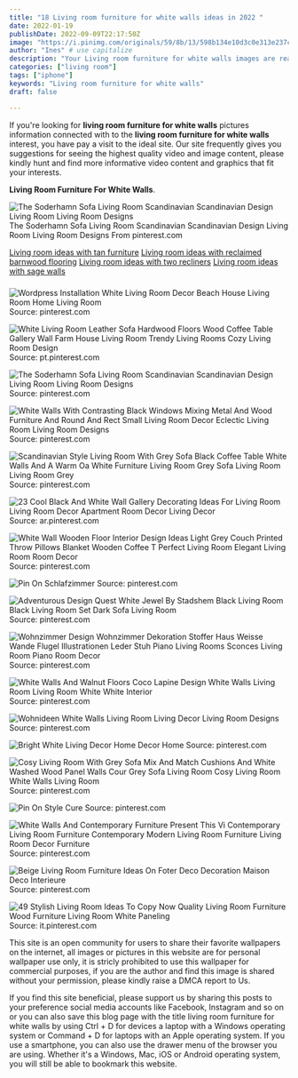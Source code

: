 ```yaml
---
title: "18 Living room furniture for white walls ideas in 2022 "
date: 2022-01-19
publishDate: 2022-09-09T22:17:50Z
image: "https://i.pinimg.com/originals/59/8b/13/598b134e10d3c0e313e237c733c68f75.jpg"
author: "Ines" # use capitalize
description: "Your Living room furniture for white walls images are ready. Living room furniture for white walls are a topic that is being searched for and liked by netizens today. You can Get the Living room furniture for white walls files here. Find and Download all royalty-free vectors."
categories: ["living room"]
tags: ["iphone"]
keywords: "Living room furniture for white walls"
draft: false

---
```


If you're looking for **living room furniture for white walls** pictures information connected with to the **living room furniture for white walls** interest, you have pay a visit to the ideal  site.  Our site frequently  gives you  suggestions  for seeing  the highest  quality video and image  content, please kindly hunt and find more informative video content and graphics  that fit your interests.

**Living Room Furniture For White Walls**. 

![The Soderhamn Sofa Living Room Scandinavian Scandinavian Design Living Room Living Room Designs](https://i.pinimg.com/564x/cb/46/5f/cb465f69a74c0bc10d9bcddd8672b11d--extra-bedroom-living-spaces.jpg "The Soderhamn Sofa Living Room Scandinavian Scandinavian Design Living Room Living Room Designs")
The Soderhamn Sofa Living Room Scandinavian Scandinavian Design Living Room Living Room Designs From pinterest.com

[Living room ideas with tan furniture](/living-room-ideas-with-tan-furniture/)
[Living room ideas with reclaimed barnwood flooring](/living-room-ideas-with-reclaimed-barnwood-flooring/)
[Living room ideas with two recliners](/living-room-ideas-with-two-recliners/)
[Living room ideas with sage walls](/living-room-ideas-with-sage-walls/)



### 

 


![Wordpress Installation White Living Room Decor Beach House Living Room Home Living Room](https://i.pinimg.com/736x/38/86/ef/3886ef3530c0544a7a78585e57fcc2e2--neutral-living-rooms-transitional-living-rooms.jpg "Wordpress Installation White Living Room Decor Beach House Living Room Home Living Room")
Source: pinterest.com

 

![White Living Room Leather Sofa Hardwood Floors Wood Coffee Table Gallery Wall Farm House Living Room Trendy Living Rooms Cozy Living Room Design](https://i.pinimg.com/originals/38/15/d4/3815d47944436b13ff57d10279695f8c.jpg "White Living Room Leather Sofa Hardwood Floors Wood Coffee Table Gallery Wall Farm House Living Room Trendy Living Rooms Cozy Living Room Design")
Source: pt.pinterest.com

 

![The Soderhamn Sofa Living Room Scandinavian Scandinavian Design Living Room Living Room Designs](https://i.pinimg.com/564x/cb/46/5f/cb465f69a74c0bc10d9bcddd8672b11d--extra-bedroom-living-spaces.jpg "The Soderhamn Sofa Living Room Scandinavian Scandinavian Design Living Room Living Room Designs")
Source: pinterest.com

 

![White Walls With Contrasting Black Windows Mixing Metal And Wood Furniture And Round And Rect Small Living Room Decor Eclectic Living Room Living Room Designs](https://i.pinimg.com/736x/3c/3d/c3/3c3dc3f6bb8937c3810ef5f47122ac82.jpg "White Walls With Contrasting Black Windows Mixing Metal And Wood Furniture And Round And Rect Small Living Room Decor Eclectic Living Room Living Room Designs")
Source: pinterest.com

 

![Scandinavian Style Living Room With Grey Sofa Black Coffee Table White Walls And A Warm Oa White Furniture Living Room Grey Sofa Living Room Living Room Grey](https://i.pinimg.com/originals/7d/ca/4d/7dca4d80ce7e2f924855fe008f4a63d7.jpg "Scandinavian Style Living Room With Grey Sofa Black Coffee Table White Walls And A Warm Oa White Furniture Living Room Grey Sofa Living Room Living Room Grey")
Source: pinterest.com

 

![23 Cool Black And White Wall Gallery Decorating Ideas For Living Room Living Room Decor Apartment Room Decor Living Decor](https://i.pinimg.com/originals/fd/fc/d5/fdfcd52aa04b41e856b7a967938ac94f.jpg "23 Cool Black And White Wall Gallery Decorating Ideas For Living Room Living Room Decor Apartment Room Decor Living Decor")
Source: ar.pinterest.com

 

![White Wall Wooden Floor Interior Design Ideas Light Grey Couch Printed Throw Pillows Blanket Wooden Coffee T Perfect Living Room Elegant Living Room Room Decor](https://i.pinimg.com/736x/ca/c2/10/cac210580433d5c50b690b47aa727178.jpg "White Wall Wooden Floor Interior Design Ideas Light Grey Couch Printed Throw Pillows Blanket Wooden Coffee T Perfect Living Room Elegant Living Room Room Decor")
Source: pinterest.com

 

![Pin On Schlafzimmer](https://i.pinimg.com/originals/0a/62/62/0a6262943c25cb0d3a1029e3eba4f28e.jpg "Pin On Schlafzimmer")
Source: pinterest.com

 

![Adventurous Design Quest White Jewel By Stadshem Black Living Room Black Living Room Set Dark Sofa Living Room](https://i.pinimg.com/originals/96/62/63/96626307234f9297ca35ea93868f40cf.jpg "Adventurous Design Quest White Jewel By Stadshem Black Living Room Black Living Room Set Dark Sofa Living Room")
Source: pinterest.com

 

![Wohnzimmer Design Wohnzimmer Dekoration Stoffer Haus Weisse Wande Flugel Illustrationen Leder Stuh Piano Living Rooms Sconces Living Room Piano Room Decor](https://i.pinimg.com/originals/bc/7e/60/bc7e606df75880cafc9646c4ed85377e.jpg "Wohnzimmer Design Wohnzimmer Dekoration Stoffer Haus Weisse Wande Flugel Illustrationen Leder Stuh Piano Living Rooms Sconces Living Room Piano Room Decor")
Source: pinterest.com

 

![White Walls And Walnut Floors Coco Lapine Design White Walls Living Room Living Room White White Interior](https://i.pinimg.com/736x/2a/d7/f7/2ad7f7880cb7ca45320fe6681c20ee77--classical-interior-classic-home.jpg "White Walls And Walnut Floors Coco Lapine Design White Walls Living Room Living Room White White Interior")
Source: pinterest.com

 

![Wohnideen White Walls Living Room Living Decor Living Room Designs](https://i.pinimg.com/736x/4d/97/19/4d9719bded432b383670f01452dd3e1a.jpg "Wohnideen White Walls Living Room Living Decor Living Room Designs")
Source: pinterest.com

 

![Bright White Living Decor Home Decor Home](https://i.pinimg.com/originals/e3/e7/32/e3e732cec5a8f377365c412dccce058b.jpg "Bright White Living Decor Home Decor Home")
Source: pinterest.com

 

![Cosy Living Room With Grey Sofa Mix And Match Cushions And White Washed Wood Panel Walls Cour Grey Sofa Living Room Cosy Living Room White Walls Living Room](https://i.pinimg.com/originals/55/ff/77/55ff778edb2d29c8fcdc9cc68e23cb17.jpg "Cosy Living Room With Grey Sofa Mix And Match Cushions And White Washed Wood Panel Walls Cour Grey Sofa Living Room Cosy Living Room White Walls Living Room")
Source: pinterest.com

 

![Pin On Style Cure](https://i.pinimg.com/originals/4f/16/8f/4f168f16c64a6abfde7472b172ae07e0.jpg "Pin On Style Cure")
Source: pinterest.com

 

![White Walls And Contemporary Furniture Present This Vi Contemporary Living Room Furniture Contemporary Modern Living Room Furniture Living Room Decor Furniture](https://i.pinimg.com/originals/c6/60/76/c6607625b3fe455bc307cf49867cbf6c.jpg "White Walls And Contemporary Furniture Present This Vi Contemporary Living Room Furniture Contemporary Modern Living Room Furniture Living Room Decor Furniture")
Source: pinterest.com

 

![Beige Living Room Furniture Ideas On Foter Deco Decoration Maison Deco Interieure](https://i.pinimg.com/originals/6e/bb/83/6ebb83fb9802157d63ac294d96befcb2.jpg "Beige Living Room Furniture Ideas On Foter Deco Decoration Maison Deco Interieure")
Source: pinterest.com

 

![49 Stylish Living Room Ideas To Copy Now Quality Living Room Furniture Wood Furniture Living Room White Paneling](https://i.pinimg.com/originals/59/8b/13/598b134e10d3c0e313e237c733c68f75.jpg "49 Stylish Living Room Ideas To Copy Now Quality Living Room Furniture Wood Furniture Living Room White Paneling")
Source: it.pinterest.com

 

This site is an open community for users to share their favorite wallpapers on the internet, all images or pictures in this website are for personal wallpaper use only, it is stricly prohibited to use this wallpaper for commercial purposes, if you are the author and find this image is shared without your permission, please kindly raise a DMCA report to Us.

If you find this site beneficial, please support us by sharing this posts to your preference social media accounts like Facebook, Instagram and so on or you can also save this blog page with the title living room furniture for white walls by using Ctrl + D for devices a laptop with a Windows operating system or Command + D for laptops with an Apple operating system. If you use a smartphone, you can also use the drawer menu of the browser you are using. Whether it's a Windows, Mac, iOS or Android operating system, you will still be able to bookmark this website.

